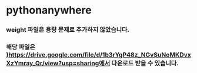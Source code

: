 # pythonanywhere

### weight 파일은 용량 문제로 추가하지 않았습니다.
### 해당 파일은 )https://drive.google.com/file/d/1b3rYgP48z_NGvSuNoMKDvxXzYmray_Qr/view?usp=sharing에서 다운로드 받을 수 있습니다.
